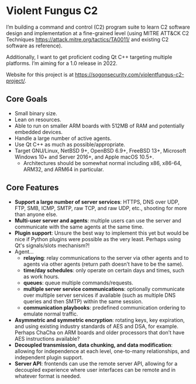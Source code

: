 # Violent Fungus C2

I’m building a command and control (C2) program suite to learn C2 software design and implementation at a fine-grained level (using MITRE ATT&CK C2 Techniques https://attack.mitre.org/tactics/TA0011/ and existing C2 software as reference).

Additionally, I want to get proficient coding Qt C++ targeting multiple platforms. I’m aiming for a 1.0 release in 2022.

Website for this project is at https://sogonsecurity.com/violentfungus-c2-project/.

## Core Goals
* Small binary size.
* Lean on resources.
* Able to run on smaller ARM boards with 512MB of RAM and potentially embedded devices.
* Handle a large number of active agents.
* Use Qt C++ as much as possible/appropriate.
* Target GNU/Linux, NetBSD 9+, OpenBSD 6.9+, FreeBSD 13+, Microsoft Windows 10+ and Server 2016+, and Apple macOS 10.5+.
  * Architectures should be somewhat normal including x86, x86-64, ARM32, and ARM64 in particular.

## Core Features
* **Support a large number of server services**: HTTPS, DNS over UDP, FTP, SMB, ICMP, SMTP, raw TCP, and raw UDP, etc., shooting for more than anyone else.
* **Multi-user server and agents**: multiple users can use the server and communicate with the same agents at the same time.
* **Plugin support**: Unsure the best way to implement this yet but would be nice if Python plugins were possible as the very least. Perhaps using Qt's signals/slots mechanism?!
* Agent...
  * **relaying**: relay communications to the server via other agents and to agents via other agents (return path doesn’t have to be the same).
  * **time/day schedules**: only operate on certain days and times, such as work hours.
  * **queues**: queue multiple commands/requests.
  * **multiple server service communications**: optionally communicate over multiple server services if available (such as multiple DNS queries and then SMTP) within the same session.
  * **communication playbooks**: predefined communication ordering to emulate normal traffic.
* **Asymmetric and symmetric encryption**: rotating keys, key expiration, and using existing industry standards of AES and DSA, for example. Perhaps ChaCha on ARM boards and older processors that don’t have AES instructions available?
* **Decoupled transmission, data chunking, and data modification**: allowing for independence at each level, one-to-many relationships, and independent plugin support.
* **Server API**: frontends can use the remote server API, allowing for a decoupled experience where user interfaces can be remote and in whatever format is needed.
